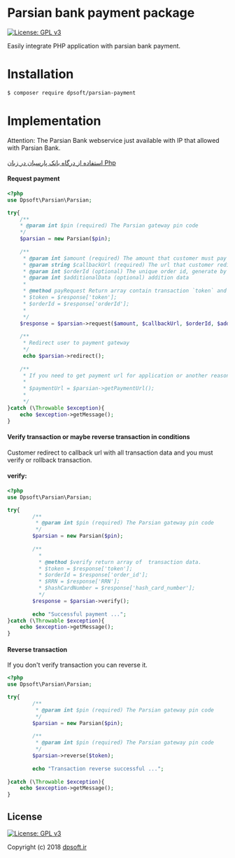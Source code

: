 # Parsian bank payment package

[![License: GPL v3](https://img.shields.io/badge/License-GPL%20v3-blue.svg)](https://www.gnu.org/licenses/gpl.html)

Easily integrate PHP application with parsian bank payment.

# Installation
``` bash
$ composer require dpsoft/parsian-payment
```

# Implementation
Attention: The Parsian Bank webservice just available with IP that allowed with Parsian Bank.
<br><br>[استفاده از درگاه بانک پارسیان در زبان Php](https://dpsoft.ir/%D9%88%D8%A8%D9%84%D8%A7%DA%AF/26/%D8%A7%D8%B3%D8%AA%D9%81%D8%A7%D8%AF%D9%87-%D8%A7%D8%B2-%D8%AF%D8%B1%DA%AF%D8%A7%D9%87-%D9%BE%D8%B1%D8%AF%D8%A7%D8%AE%D8%AA-%D8%A8%D8%A7%D9%86%DA%A9-%D9%BE%D8%A7%D8%B1%D8%B3%DB%8C%D8%A7%D9%86-%D8%AF%D8%B1-%D8%B2%D8%A8%D8%A7%D9%86-PHP)
#### Request payment
```php
<?php 
use Dpsoft\Parsian\Parsian;

try{
    /**
    * @param int $pin (required) The Parsian gateway pin code 
    */
    $parsian = new Parsian($pin);
	
    /**
     * @param int $amount (required) The amount that customer must pay
     * @param string $callbackUrl (required) The url that customer redirect to after payment
     * @param int $orderId (optional) The unique order id, generate by package if value passed null
     * @param int $additionalData (optional) addition data
	 *
	 * @method payRequest Return array contain transaction `token` and `orderId` and you cat save.
     * $token = $response['token'];
     * $orderId = $response['orderId'];
     *     
     */
    $response = $parsian->request($amount, $callbackUrl, $orderId, $additionalData);
    
    /**
     * Redirect user to payment gateway
     */
     echo $parsian->redirect();
    
    /**
     * If you need to get payment url for application or another reason you can use this method  
     * 
     * $paymentUrl = $parsian->getPaymentUrl();
     * 
     */
}catch (\Throwable $exception){
    echo $exception->getMessage();
}
```
#### Verify transaction or maybe reverse transaction in conditions
Customer redirect to callback url with all transaction data and you must verify or rollback transaction.

#### verify:
```php
<?php
use Dpsoft\Parsian\Parsian;

try{
        /**
         * @param int $pin (required) The Parsian gateway pin code 
         */
        $parsian = new Parsian($pin);
	
        /**
          * 
          * @method $verify return array of  transaction data.
          * $token = $response['token'];
          * $orderId = $response['order_id'];
          * $RRN = $response['RRN'];
          * $hashCardNumber = $response['hash_card_number'];
          */
        $response = $parsian->verify();
        
        echo "Successful payment ...";
}catch (\Throwable $exception){
    echo $exception->getMessage();
}
```
#### Reverse transaction
If you don't verify transaction you can reverse it.

```php
<?php
use Dpsoft\Parsian\Parsian;

try{
        /**
         * @param int $pin (required) The Parsian gateway pin code 
         */
        $parsian = new Parsian($pin);
	
        /**
         * @param int $pin (required) The Parsian gateway pin code 
         */
        $parsian->reverse($token);
    	
        echo "Transaction reverse successful ...";
       
}catch (\Throwable $exception){
    echo $exception->getMessage();
}
```

## License
[![License: GPL v3](https://img.shields.io/badge/License-GPL%20v3-blue.svg)](https://www.gnu.org/licenses/gpl.html)

Copyright (c) 2018 [dpsoft.ir](http://dpsoft.ir)

  


